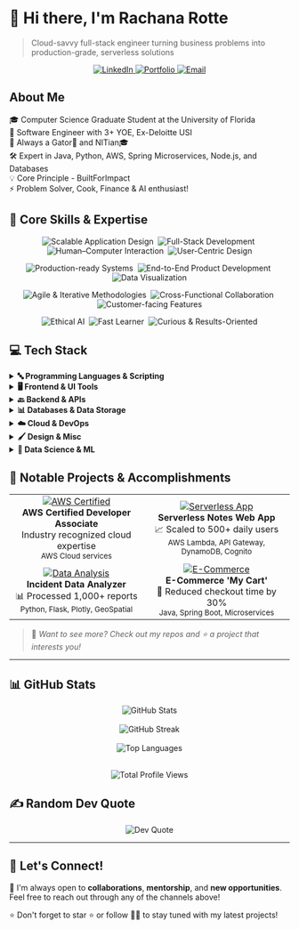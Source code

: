 # 👋 Hi there, I'm Rachana Rotte

> Cloud-savvy full-stack engineer turning business problems into production-grade, serverless solutions

<p align="center">
  <a href="https://www.linkedin.com/in/rotte-rachana/">
    <img src="https://img.shields.io/badge/LinkedIn-0077B5?style=for-the-badge&logo=linkedin&logoColor=white" alt="LinkedIn"/>
  </a>
  <a href="https://rachana-portfolio.com">
    <img src="https://img.shields.io/badge/Portfolio-4285F4?style=for-the-badge&logo=google-chrome&logoColor=white" alt="Portfolio"/>
  </a>
  <a href="mailto:rachana1603@gmail.com">
    <img src="https://img.shields.io/badge/Email-D14836?style=for-the-badge&logo=gmail&logoColor=white" alt="Email"/>
  </a>
</p>

## About Me

🎓 Computer Science Graduate Student at the University of Florida  
💼 Software Engineer with 3+ YOE, Ex-Deloitte USI  
🏫 Always a Gator🐊 and NITian🎓  
🛠️ Expert in Java, Python, AWS, Spring Microservices, Node.js, and Databases  
💡 Core Principle - BuiltForImpact  
⚡ Problem Solver, Cook, Finance & AI enthusiast!

## 💼 Core Skills & Expertise

<p align="center">
  <img src="https://img.shields.io/badge/Scalable%20Application%20Design-4B8BBE?style=plastic" alt="Scalable Application Design" />&nbsp;
  <img src="https://img.shields.io/badge/Full--Stack%20Development-4B8BBE?style=plastic" alt="Full-Stack Development" />&nbsp;
  <img src="https://img.shields.io/badge/Human--Computer%20Interaction-4B8BBE?style=plastic" alt="Human–Computer Interaction" />&nbsp;
  <img src="https://img.shields.io/badge/User--Centric%20Design-4B8BBE?style=plastic" alt="User-Centric Design" />
</p>

<p align="center">
  <img src="https://img.shields.io/badge/Production--Ready%20Systems-4B8BBE?style=plastic" alt="Production-ready Systems" />&nbsp;
  <img src="https://img.shields.io/badge/End--to--End%20Development-4B8BBE?style=plastic" alt="End-to-End Product Development" />&nbsp;
  <img src="https://img.shields.io/badge/Data%20Visualization-4B8BBE?style=plastic" alt="Data Visualization" />
</p>

<p align="center">
  <img src="https://img.shields.io/badge/Agile%20%26%20Iterative-4B8BBE?style=plastic" alt="Agile & Iterative Methodologies" />&nbsp;
  <img src="https://img.shields.io/badge/Cross--Functional%20Collaboration-4B8BBE?style=plastic" alt="Cross-Functional Collaboration" />&nbsp;
  <img src="https://img.shields.io/badge/Customer--Facing%20Features-4B8BBE?style=plastic" alt="Customer-facing Features" />
</p>

<p align="center">
  <img src="https://img.shields.io/badge/Ethical%20AI-4B8BBE?style=plastic" alt="Ethical AI" />&nbsp;
  <img src="https://img.shields.io/badge/Fast%20Learner-4B8BBE?style=plastic" alt="Fast Learner" />&nbsp;
  <img src="https://img.shields.io/badge/Curious%20%26%20Results--Oriented-4B8BBE?style=plastic" alt="Curious & Results-Oriented" />
</p>

## 💻 Tech Stack

<details markdown="1">
<summary><b>🔤 Programming Languages & Scripting</b></summary>
<br>

<a href="https://www.java.com" >![Java](https://img.shields.io/badge/Java-%23ED8B00.svg?style=for-the-badge&logo=java&logoColor=white)</a>
<a href="https://www.python.org">![Python](https://img.shields.io/badge/python-3670A0?style=for-the-badge&logo=python&logoColor=ffdd54)</a>
<a href="https://learn.microsoft.com/dotnet/csharp/">![C#](https://img.shields.io/badge/c%23-%23239120.svg?style=for-the-badge&logo=csharp&logoColor=white)</a>
<a href="https://isocpp.org">![C++](https://img.shields.io/badge/c++-%2300599C.svg?style=for-the-badge&logo=c%2B%2B&logoColor=white)</a>
<a href="https://www.typescriptlang.org">![TypeScript](https://img.shields.io/badge/typescript-%23007ACC.svg?style=for-the-badge&logo=typescript&logoColor=white)</a>
<a href="https://www.perl.org">![Perl](https://img.shields.io/badge/perl-%2339457E.svg?style=for-the-badge&logo=perl&logoColor=white)</a>
<a href="https://www.php.net">![PHP](https://img.shields.io/badge/php-%23777BB4.svg?style=for-the-badge&logo=php&logoColor=white)</a>
<a href="https://www.gnu.org/software/bash/">![Bash Script](https://img.shields.io/badge/bash_script-%23121011.svg?style=for-the-badge&logo=gnu-bash&logoColor=white)</a>
<a href="https://learn.microsoft.com/powershell/">![PowerShell](https://img.shields.io/badge/PowerShell-%235391FE.svg?style=for-the-badge&logo=powershell&logoColor=white)</a>
<a href="https://www.markdownguide.org"    >![Markdown](https://img.shields.io/badge/markdown-%23000000.svg?style=for-the-badge&logo=markdown&logoColor=white)</a>


</details>

<details markdown="1">
<summary><b>🖥️ Frontend & UI Tools</b></summary>
<br>

<a href="https://developer.mozilla.org/en-US/docs/Web/HTML">![HTML5](https://img.shields.io/badge/html5-%23E34F26.svg?style=for-the-badge&logo=html5&logoColor=white)</a>
<a href="https://developer.mozilla.org/en-US/docs/Web/CSS">![CSS3](https://img.shields.io/badge/css3-%231572B6.svg?style=for-the-badge&logo=css3&logoColor=white)</a>
<a href="https://react.dev">![React](https://img.shields.io/badge/react-%2320232a.svg?style=for-the-badge&logo=react&logoColor=%2361DAFB)</a>
<a href="https://angular.dev">![Angular](https://img.shields.io/badge/angular-%23DD0031.svg?style=for-the-badge&logo=angular&logoColor=white)</a>
<a href="https://nextjs.org">![Next JS](https://img.shields.io/badge/Next-black?style=for-the-badge&logo=next.js&logoColor=white)</a>
<a href="https://tailwindcss.com">![TailwindCSS](https://img.shields.io/badge/tailwindcss-%2338B2AC.svg?style=for-the-badge&logo=tailwind-css&logoColor=white)</a>
<a href="https://getbootstrap.com">![Bootstrap](https://img.shields.io/badge/bootstrap-%238511FA.svg?style=for-the-badge&logo=bootstrap&logoColor=white)</a>
<a href="https://jquery.com">![jQuery](https://img.shields.io/badge/jquery-%230769AD.svg?style=for-the-badge&logo=jquery&logoColor=white)</a>
<a href="https://vitejs.dev">![Vite](https://img.shields.io/badge/vite-%23646CFF.svg?style=for-the-badge&logo=vite&logoColor=white)</a>
<a href="https://webpack.js.org">![Webpack](https://img.shields.io/badge/webpack-%238DD6F9.svg?style=for-the-badge&logo=webpack&logoColor=black)</a>
<a href="https://esbuild.github.io">![Esbuild](https://img.shields.io/badge/esbuild-%23FFCF00.svg?style=for-the-badge&logo=esbuild&logoColor=black)</a>
<a href="https://redux.js.org">![Redux](https://img.shields.io/badge/redux-%23593d88.svg?style=for-the-badge&logo=redux&logoColor=white)</a>
<a href="https://rxjs.dev">![RxJS](https://img.shields.io/badge/rxjs-%23B7178C.svg?style=for-the-badge&logo=reactivex&logoColor=white)</a>


</details>

<details markdown="1">
<summary><b>🔙 Backend & APIs</b></summary>
<br>

<a href="https://nodejs.org">![NodeJS](https://img.shields.io/badge/node.js-6DA55F?style=for-the-badge&logo=node.js&logoColor=white)</a>
<a href="https://expressjs.com">![Express.js](https://img.shields.io/badge/express.js-%23404d59.svg?style=for-the-badge&logo=express&logoColor=%2361DAFB)</a>
<a href="https://spring.io">![Spring](https://img.shields.io/badge/spring-%236DB33F.svg?style=for-the-badge&logo=spring&logoColor=white)</a>
<a href="https://www.djangoproject.com">![Django](https://img.shields.io/badge/django-%23092E20.svg?style=for-the-badge&logo=django&logoColor=white)</a>
<a href="https://flask.palletsprojects.com">![Flask](https://img.shields.io/badge/flask-%23000.svg?style=for-the-badge&logo=flask&logoColor=white)</a>
<a href="https://fastapi.tiangolo.com">![FastAPI](https://img.shields.io/badge/FastAPI-005571?style=for-the-badge&logo=fastapi)</a>
<a href="https://graphql.org">![GraphQL](https://img.shields.io/badge/-GraphQL-E10098?style=for-the-badge&logo=graphql&logoColor=white)</a>
<a href="https://jwt.io">![JWT](https://img.shields.io/badge/JWT-black?style=for-the-badge&logo=JSON%20web%20tokens)</a>
<a href="https://hibernate.org">![Hibernate](https://img.shields.io/badge/Hibernate-59666C?style=for-the-badge&logo=Hibernate&logoColor=white)</a>

</details>

<details markdown="1">
<summary><b>📊 Databases & Data Storage</b></summary>
<br>

<a href="https://www.mysql.com">![MySQL](https://img.shields.io/badge/mysql-4479A1.svg?style=for-the-badge&logo=mysql&logoColor=white)</a>
<a href="https://www.postgresql.org">![Postgres](https://img.shields.io/badge/postgres-%23316192.svg?style=for-the-badge&logo=postgresql&logoColor=white)</a>
<a href="https://www.mongodb.com">![MongoDB](https://img.shields.io/badge/MongoDB-%234ea94b.svg?style=for-the-badge&logo=mongodb&logoColor=white)</a>
<a href="https://aws.amazon.com/dynamodb/">![Amazon DynamoDB](https://img.shields.io/badge/Amazon%20DynamoDB-4053D6?style=for-the-badge&logo=Amazon%20DynamoDB&logoColor=white)</a>
<a href="https://www.elastic.co/elasticsearch/">![Elasticsearch](https://img.shields.io/badge/elasticsearch-%230377CC.svg?style=for-the-badge&logo=elasticsearch&logoColor=white)</a>

</details>

<details markdown="1">
<summary><b>☁️ Cloud & DevOps</b></summary>
<br>

<a href="https://aws.amazon.com">![AWS](https://img.shields.io/badge/AWS-%23FF9900.svg?style=for-the-badge&logo=amazon-aws&logoColor=white)</a>
<a href="https://cloud.google.com">![Google Cloud](https://img.shields.io/badge/GoogleCloud-%234285F4.svg?style=for-the-badge&logo=google-cloud&logoColor=white)</a>
<a href="https://www.docker.com">![Docker](https://img.shields.io/badge/docker-%230db7ed.svg?style=for-the-badge&logo=docker&logoColor=white)</a>
<a href="https://kubernetes.io">![Kubernetes](https://img.shields.io/badge/kubernetes-%23326ce5.svg?style=for-the-badge&logo=kubernetes&logoColor=white)</a>
<a href="https://www.jenkins.io">![Jenkins](https://img.shields.io/badge/jenkins-%232C5263.svg?style=for-the-badge&logo=jenkins&logoColor=white)</a>
<a href="https://git-scm.com">![Git](https://img.shields.io/badge/git-%23F05033.svg?style=for-the-badge&logo=git&logoColor=white)</a>
<a href="https://github.com">![GitHub](https://img.shields.io/badge/github-%23121011.svg?style=for-the-badge&logo=github&logoColor=white)</a>
<a href="https://www.atlassian.com/software/jira">![Jira](https://img.shields.io/badge/jira-%230A0FFF.svg?style=for-the-badge&logo=jira&logoColor=white)</a>
<a href="https://www.ansible.com">![Ansible](https://img.shields.io/badge/ansible-%231A1918.svg?style=for-the-badge&logo=ansible&logoColor=white)</a>
<a href="https://about.gitlab.com">![GitLab](https://img.shields.io/badge/gitlab-%23181717.svg?style=for-the-badge&logo=gitlab&logoColor=white)</a>
<a href="https://bitbucket.org">![Bitbucket](https://img.shields.io/badge/bitbucket-%230047B3.svg?style=for-the-badge&logo=bitbucket&logoColor=white)</a>
<a href="https://www.atlassian.com/software/confluence" >![Confluence](https://img.shields.io/badge/confluence-%23172BF4.svg?style=for-the-badge&logo=confluence&logoColor=white)</a>
<a href="https://eslint.org">![ESLint](https://img.shields.io/badge/ESLint-4B3263?style=for-the-badge&logo=eslint&logoColor=white)</a>
<a href="https://www.sonarlint.org">![SonarLint](https://img.shields.io/badge/SonarLint-CB2029?style=for-the-badge&logo=SONARLINT&logoColor=white)</a>
<a href="https://www.npmjs.com">![NPM](https://img.shields.io/badge/NPM-%23CB3837.svg?style=for-the-badge&logo=npm&logoColor=white)</a>

</details>

<details markdown="1">
<summary><b>🖌️ Design & Misc</b></summary>
<br>

<a href="https://www.figma.com">![Figma](https://img.shields.io/badge/figma-%23F24E1E.svg?style=for-the-badge&logo=figma&logoColor=white)</a>
<a href="https://www.adobe.com">![Adobe](https://img.shields.io/badge/adobe-%23FF0000.svg?style=for-the-badge&logo=adobe&logoColor=white)</a>
<a href="https://www.canva.com">![Canva](https://img.shields.io/badge/Canva-%2300C4CC.svg?style=for-the-badge&logo=canva&logoColor=white)</a>
<a href="https://www.postman.com">![Postman](https://img.shields.io/badge/Postman-FF6C37?style=for-the-badge&logo=postman&logoColor=white)</a>
<a href="https://www.raspberrypi.org">![Raspberry Pi](https://img.shields.io/badge/-Raspberry_Pi-C51A4A?style=for-the-badge&logo=Raspberry-Pi)</a>
<a href="https://powerbi.microsoft.com">![Power BI](https://img.shields.io/badge/power_bi-F2C811?style=for-the-badge&logo=powerbi&logoColor=black)</a>
<a href="https://www.splunk.com">![Splunk](https://img.shields.io/badge/splunk-%23000000.svg?style=for-the-badge&logo=splunk&logoColor=white)</a>
<a href="https://zigbeealliance.org">![Zigbee](https://img.shields.io/badge/zigbee-%23EB0443.svg?style=for-the-badge&logo=zigbee&logoColor=white)</a>
<a href="https://maven.apache.org">![Apache Maven](https://img.shields.io/badge/Apache%20Maven-C71A36?style=for-the-badge&logo=Apache%20Maven&logoColor=white)</a>
<a href="https://tomcat.apache.org">![Apache Tomcat](https://img.shields.io/badge/apache%20tomcat-%23F8DC75.svg?style=for-the-badge&logo=apache-tomcat&logoColor=black)</a>

</details>

<details markdown="1">
<summary><b>🤖 Data Science & ML</b></summary>
<br>

<a href="https://numpy.org">![NumPy](https://img.shields.io/badge/numpy-%23013243.svg?style=for-the-badge&logo=numpy&logoColor=white)</a>
<a href="https://pandas.pydata.org">![Pandas](https://img.shields.io/badge/pandas-%23150458.svg?style=for-the-badge&logo=pandas&logoColor=white)</a>
<a href="https://matplotlib.org">![Matplotlib](https://img.shields.io/badge/Matplotlib-%23ffffff.svg?style=for-the-badge&logo=Matplotlib&logoColor=black)</a>
<a href="https://plotly.com">![Plotly](https://img.shields.io/badge/Plotly-%233F4F75.svg?style=for-the-badge&logo=plotly&logoColor=white)</a>
<a href="https://scikit-learn.org">![scikit-learn](https://img.shields.io/badge/scikit--learn-%23F7931E.svg?style=for-the-badge&logo=scikit-learn&logoColor=white)</a>
<a href="https://www.tensorflow.org">![TensorFlow](https://img.shields.io/badge/TensorFlow-%23FF6F00.svg?style=for-the-badge&logo=TensorFlow&logoColor=white)</a>
<a href="https://pytorch.org">![PyTorch](https://img.shields.io/badge/PyTorch-%23EE4C2C.svg?style=for-the-badge&logo=PyTorch&logoColor=white)</a>
<a href="https://keras.io">![Keras](https://img.shields.io/badge/Keras-%23D00000.svg?style=for-the-badge&logo=Keras&logoColor=white)</a>

</details>

## 🌟 Notable Projects & Accomplishments

<div align="center" id="div1">

<table align="center">
  <tr>
    <td align="center">
      <a href="https://www.credly.com/badges/83ff3e69-d6dc-4251-b47d-f16324b74e49/public_url">
      <img src="https://img.shields.io/badge/AWS-Certified-FF9900?style=for-the-badge&logo=amazon-aws&logoColor=white" alt="AWS Certified"/></a>
      <br />
      <b>AWS Certified Developer Associate</b>
      <br />
      <span>Industry recognized cloud expertise</span>
      <br />
      <sub>AWS Cloud services</sub> 
    </td>
    <td align="center">
      <a href="https://github.com/rotte007/AWS-Serverless-Notes-WebApp">
      <img src="https://img.shields.io/badge/Serverless-Notes-4285F4?style=for-the-badge&logo=serverless&logoColor=white" alt="Serverless App"/></a>
      <br />
      <b>Serverless Notes Web App</b>
      <br />
      <span>📈 Scaled to 500+ daily users</span>
      <br />
      <sub>AWS Lambda, API Gateway, DynamoDB, Cognito</sub>
    </td>
  </tr>
  <tr>
    <td align="center">
      <a href="https://github.com/rotte007/Incident-Data-Analyzer">
      <img src="https://img.shields.io/badge/Incident-Analyzer-4EAA25?style=for-the-badge&logo=python&logoColor=white" alt="Data Analysis"/></a>
      <br />
      <b>Incident Data Analyzer</b>
      <br />
      <span>📊 Processed 1,000+ reports</span>
      <br />
      <sub>Python, Flask, Plotly, GeoSpatial</sub>
    </td>
    <td align="center">
      <a href="https://github.com/rotte007/myKart">
      <img src="https://img.shields.io/badge/ECommerce-Cart-6DB33F?style=for-the-badge&logo=spring&logoColor=white" alt="E-Commerce"/></a>
      <br />
      <b>E-Commerce 'My Cart'</b>
      <br />
      <span>🚀 Reduced checkout time by 30%</span>
      <br />
      <sub>Java, Spring Boot, Microservices</sub>
    </td>
  </tr>
</table>

</div>

> 👀 *Want to see more? Check out my repos and ⭐️ a project that interests you!*

---

## 📊 GitHub Stats

<div align="center" id="div2">
  <img src="https://github-readme-stats.vercel.app/api?username=rotte007&theme=default&hide_border=false&include_all_commits=true&count_private=false&&rank_icon=github" alt="GitHub Stats" />
  <br/><br/>
  <img src="https://nirzak-streak-stats.vercel.app/?user=rotte007&theme=default&hide_border=false" alt="GitHub Streak" />
  <br/><br/>
  <img src="https://github-readme-stats.vercel.app/api/top-langs/?username=rotte007&theme=default&hide_border=false&include_all_commits=true&count_private=false&layout=compact" alt="Top Languages" />
</div><br/>

<p align="center">
  <img src="https://komarev.com/ghpvc/?username=rotte007&style=flat&color=brightgreen&label=PROFILE+VIEWS" alt="Total Profile Views" />
</p>

## ✍️ Random Dev Quote

<div align="center" id="div3">
  <img src="https://quotes-github-readme.vercel.app/api?type=horizontal&theme=light" alt="Dev Quote" />
</div>

---

## 🤝 Let's Connect!

🚀 I'm always open to **collaborations**, **mentorship**, and **new opportunities**. Feel free to reach out through any of the channels above!

⭐️ Don't forget to star ⭐️ or follow 👩‍💻 to stay tuned with my latest projects!

